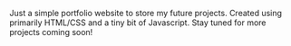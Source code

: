 Just a simple portfolio website to store my future projects. Created using primarily HTML/CSS and a tiny bit of Javascript. Stay tuned for more projects coming soon!
